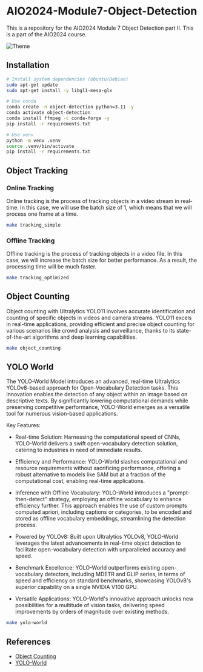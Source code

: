 # AIO2024-Module7-Object-Detection

This is a repository for the AIO2024 Module 7 Object Detection part II. This is a part of the AIO2024 course.

![Theme](./assets/theme.png)

## Installation

```bash
# Install system dependencies (Ubuntu/Debian)
sudo apt-get update
sudo apt-get install -y libgl1-mesa-glx

# Use conda
conda create -n object-detection python=3.11 -y
conda activate object-detection
conda install ffmpeg -c conda-forge -y
pip install -r requirements.txt

# Use venv
python -m venv .venv
source .venv/bin/activate
pip install -r requirements.txt
```

## Object Tracking


### Online Tracking

Online tracking is the process of tracking objects in a video stream in real-time. In this case, we will use the batch size of 1, which means that we will process one frame at a time.

```bash
make tracking_simple
```

### Offline Tracking

Offline tracking is the process of tracking objects in a video file. In this case, we will increase the batch size for better performance. As a result, the processing time will be much faster.

```bash
make tracking_optimized
```

## Object Counting

Object counting with Ultralytics YOLO11 involves accurate identification and counting of specific objects in videos and camera streams. YOLO11 excels in real-time applications, providing efficient and precise object counting for various scenarios like crowd analysis and surveillance, thanks to its state-of-the-art algorithms and deep learning capabilities.

```bash
make object_counting
```

## YOLO World

The YOLO-World Model introduces an advanced, real-time Ultralytics YOLOv8-based approach for Open-Vocabulary Detection tasks. This innovation enables the detection of any object within an image based on descriptive texts. By significantly lowering computational demands while preserving competitive performance, YOLO-World emerges as a versatile tool for numerous vision-based applications.

Key Features:

- Real-time Solution: Harnessing the computational speed of CNNs, YOLO-World delivers a swift open-vocabulary detection solution, catering to industries in need of immediate results.

- Efficiency and Performance: YOLO-World slashes computational and resource requirements without sacrificing performance, offering a robust alternative to models like SAM but at a fraction of the computational cost, enabling real-time applications.

- Inference with Offline Vocabulary: YOLO-World introduces a "prompt-then-detect" strategy, employing an offline vocabulary to enhance efficiency further. This approach enables the use of custom prompts computed apriori, including captions or categories, to be encoded and stored as offline vocabulary embeddings, streamlining the detection process.

- Powered by YOLOv8: Built upon Ultralytics YOLOv8, YOLO-World leverages the latest advancements in real-time object detection to facilitate open-vocabulary detection with unparalleled accuracy and speed.

- Benchmark Excellence: YOLO-World outperforms existing open-vocabulary detectors, including MDETR and GLIP series, in terms of speed and efficiency on standard benchmarks, showcasing YOLOv8's superior capability on a single NVIDIA V100 GPU.

- Versatile Applications: YOLO-World's innovative approach unlocks new possibilities for a multitude of vision tasks, delivering speed improvements by orders of magnitude over existing methods.

```bash
make yolo-world
```


## References

- [Object Counting](https://docs.ultralytics.com/guides/object-counting/)
- [YOLO-World](https://docs.ultralytics.com/models/yolo-world/)
